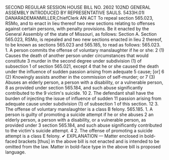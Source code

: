 SECOND REGULAR SESSION
HOUSE BILL NO. 2602
102ND GENERAL ASSEMBLY
INTRODUCED BY REPRESENTATIVE SAULS.
5433H.01I DANARADEMANMILLER,ChiefClerk
AN ACT
To repeal section 565.023, RSMo, and to enact in lieu thereof two new sections relating to
offenses against certain persons, with penalty provisions.
Be it enacted by the General Assembly of the state of Missouri, as follows:
Section A. Section 565.023, RSMo, is repealed and two new sections enacted in lieu
2 thereof, to be known as sections 565.023 and 565.185, to read as follows:
565.023. 1. A person commits the offense of voluntary manslaughter if he or she:
2 (1) Causes the death of another person under circumstances that would constitute
3 murder in the second degree under subdivision (1) of subsection 1 of section 565.021, except
4 that he or she caused the death under the influence of sudden passion arising from adequate
5 cause; [or]
6 (2) Knowingly assists another in the commission of self-murder; or
7 (3) Abuses an elderly person, a person with a disability, or a vulnerable person,
8 as provided under section 565.184, and such abuse significantly contributed to the
9 victim's suicide.
10 2. The defendant shall have the burden of injecting the issue of influence of sudden
11 passion arising from adequate cause under subdivision (1) of subsection 1 of this section.
12 3. The offense of voluntary manslaughter is a class B felony.
565.185. 1. A person is guilty of promoting a suicide attempt if he or she abuses
2 an elderly person, a person with a disability, or a vulnerable person, as provided under
3 section 565.184, and such abuse significantly contributed to the victim's suicide attempt.
4 2. The offense of promoting a suicide attempt is a class E felony.
✔
EXPLANATION — Matter enclosed in bold-faced brackets [thus] in the above bill is not enacted and is
intended to be omitted from the law. Matter in bold-face type in the above bill is proposed language.